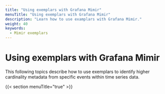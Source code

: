 ```yaml
---
title: "Using exemplars with Grafana Mimir"
menuTitle: "Using exemplars with Grafana Mimir"
description: "Learn how to use examplars with Grafana Mimir."
weight: 40
keywords:
  - Mimir exemplars
---
```


# Using exemplars with Grafana Mimir

This following topics describe how to use exemplars to identify higher cardinality metadata from specific events within time series data.

{{< section menuTitle="true" >}}
